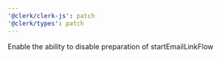 ```yaml
---
'@clerk/clerk-js': patch
'@clerk/types': patch
---
```


Enable the ability to disable preparation of startEmailLinkFlow
